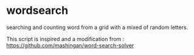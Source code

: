 # wordsearch
searching and counting word from a grid with a mixed of random letters.

This script is inspired and a modification from :
https://github.com/mashingan/word-search-solver



